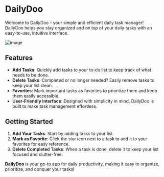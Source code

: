 # DailyDoo
Welcome to DailyDoo – your simple and efficient daily task manager! DailyDoo helps you stay organized and on top of your daily tasks with an easy-to-use, intuitive interface.

![image](https://github.com/user-attachments/assets/23c1318f-6399-494e-a5db-ae44ef37ab72)


## Features

- **Add Tasks**: Quickly add tasks to your to-do list to keep track of what needs to be done.
- **Delete Tasks**: Completed or no longer needed? Easily remove tasks to keep your list clean.
- **Favorites**: Mark important tasks as favorites to prioritize them and keep them easily accessible.
- **User-Friendly Interface**: Designed with simplicity in mind, DailyDoo is built to make task management effortless.

## Getting Started

1. **Add Your Tasks**: Start by adding tasks to your list.
2. **Mark as Favorite**: Click the star icon next to a task to add it to your favorites for easy reference.
3. **Delete Completed Tasks**: When a task is done, delete it to keep your list focused and clutter-free.


**DailyDoo** is your go-to app for daily productivity, making it easy to organize, prioritize, and conquer your tasks!
